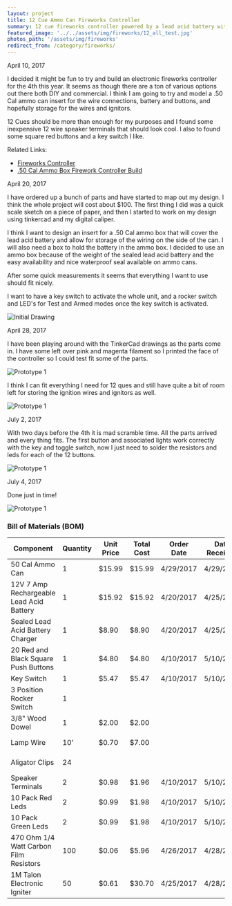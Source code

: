 ```yaml
---
layout: project
title: 12 Cue Ammo Can Fireworks Controller
summary: 12 cue fireworks controller powered by a lead acid battery with a custom tinkercad designed and 3D printed insert and controller face for a standard 50 cal ammo can.
featured_image: '../../assets/img/fireworks/12_all_test.jpg'
photos_path: '/assets/img/fireworks'
redirect_from: /category/fireworks/
---
```

<div class="timeline">
  <div class="time-label">
      <span class="bg-blue">
          <time datetime="2017-04-10T00:00:00-07:00" itemprop="datePublished">April  10, 2017</time>
      </span>
  </div>
  <div>
      <i class="fas fa-lightbulb bg-green"></i>
      <div class="timeline-item">
          <span class="time"></span>
          <div class="timeline-body">
              <p>
              I decided it might be fun to try and build an electronic fireworks controller for the 4th this year.  It seems as though there are a ton of various options out there both DIY and commercial.  I think I am going to try and model a .50 Cal ammo can insert for the wire connections, battery and buttons, and hopefully storage for the wires and ignitors.
              </p>
              <p>
              12 Cues should be more than enough for my purposes and I found some inexpensive 12 wire speaker terminals that should look cool. I also to found some square red buttons and a key switch I like.</p>
          </div>
          <div class="timeline-footer">
              Related Links: 
              <ul>
                  <li><a href="http://www.instructables.com/id/Fireworks-Controller/">Fireworks Controller</a></li>
                  <li><a href="http://www.instructables.com/id/Firework-Controller-Build/">.50 Cal Ammo Box Firework Controller Build</a></li>
              </ul>
          </div>
      </div>
  </div>
  <div class="time-label">
      <span class="bg-blue">
          <time datetime="2017-04-20T00:00Speaker Terminals:00-07:00" itemprop="datePublished">April  20, 2017</time>
      </span>
  </div>
  <div>
      <i class="fa fa-cogs bg-green"></i>
      <div class="timeline-item">
          <span class="time"></span>
          <div class="timeline-body">
              <p>
              I have ordered up a bunch of parts and have started to map out my design. I think the whole project will cost about $100. The first thing I did was a quick scale sketch on a piece of paper, and then I started to work on my design using tinkercad and my digital caliper.
              </p>
              <p> I think I want to design an insert for a .50 Cal ammo box that will cover the lead acid battery and allow for storage of the wiring on the side of the can.  I will also need a box to hold the battery in the ammo box.  I decided to use an ammo box because of the weight of the sealed lead acid battery and the easy availability and nice waterproof seal available on ammo cans.
              </p>
              <p>After some quick measurements it seems that everything I want to use should fit nicely.  </p>
              <p>
              I want to have a key switch to activate the whole unit, and a rocker switch and LED's for Test and Armed modes once the key switch is activated.
              </p>
              <p>
                  <img alt="Initial Drawing" src="../../assets/img/fireworks/01_initial_drawing.jpg" class="img-fluid" />
              </p>
          </div>
      </div>
  </div>
  <div class="time-label">
      <span class="bg-blue">
          <time datetime="2017-04-28T00:00:00-07:00" itemprop="datePublished">April  28, 2017</time>
      </span>
  </div>
  <div>
      <i class="fa fa-cogs bg-green"></i>
      <div class="timeline-item">
          <div class="timeline-body">
              <p>
              I have been playing around with the TinkerCad drawings as the parts come in.  I have some left over pink and magenta filament so I printed the face of the controller so I could test fit some of the parts.
              </p>
                <p>
                  <img alt="Prototype 1" src="../../assets/img/fireworks/03_prototype_pink.jpg" class="img-fluid" />
              </p>
              <p>
              I think I can fit everything I need for 12 ques and still have quite a bit of room left for storing the ignition wires and ignitors as well.
              </p>
                <p>
                  <img alt="Prototype 1" src="../../assets/img/fireworks/04_prototype_pink.jpg" class="img-fluid" />
              </p>
          </div>
      </div>
  </div>
  <div class="time-label">
      <span class="bg-blue">
          <time datetime="2017-7-2T00:00:00-07:00" itemprop="datePublished">July  2, 2017</time>
      </span>
  </div>
  <div>
      <i class="fa fa-cogs bg-green"></i>
      <div class="timeline-item">
          <div class="timeline-body">
              <p>
                With two days before the 4th it is mad scramble time. All the parts arrived and every thing fits.  The first button and associated lights work correctly with the key and toggle switch, now I just need to solder the resistors and leds for each of the 12 buttons. 
              </p>
              <p>
                  <img alt="Prototype 1" src="../../assets/img/fireworks/08_final_fatigue_green_2.jpg" class="img-fluid" />
              </p>
          </div>
      </div>
  </div>
  <div class="time-label">
      <span class="bg-blue">
          <time datetime="2017-7-4T00:00:00-07:00" itemprop="datePublished">July  4, 2017</time>
      </span>
  </div>
  <div>
      <i class="fa fa-cogs bg-green"></i>
      <div class="timeline-item">
          <div class="timeline-body">
              <p>
                Done just in time! 
              </p>
              <p>
                  <img alt="Prototype 1" src="../../assets/img/fireworks/09_wiring_up_close.jpg" class="img-fluid" />
              </p>
          </div>
      </div>
  </div>

  
  <div>
      <i class="fas fa-clock bg-gray"></i>
  </div>
</div>

### Bill of Materials (BOM)
<div class="table-responsive">
    <table class="table table-bordered table-hover table-striped table-sm">
        <thead>
            <tr>
                <th>Component</th>
                <th>Quantity</th>
                <th>Unit Price</th>
                <th>Total Cost</th>
                <th>Order Date</th>
                <th>Date Received</th>
                <th>Vendor</th>
            </tr>
        </thead>
        <tbody>
            <tr class="success">
                <td>50 Cal Ammo Can</td>
                <td>1</td>
                <td>$15.99</td>
                <td>$15.99</td>
                <td>4/29/2017</td>
                <td>4/29/2017</td>
                <td>
                    <a href="https://www.harborfreight.com/50-cal-metal-ammo-can-63181.html">Harbor Freight</a>
                </td>
            </tr>
            <tr class="success">
                <td>12V 7 Amp Rechargeable Lead Acid Battery</td>
                <td>1</td>
                <td>$15.92</td>
                <td>$15.92</td>
                <td>4/20/2017</td>
                <td>4/25/2017</td>
                <td>
                    <a href="https://www.amazon.com/gp/product/B003S1RQ2S/">Amazon</a>
                </td>
            </tr>
            <tr class="success">
                <td>Sealed Lead Acid Battery Charger</td>
                <td>1</td>
                <td>$8.90</td>
                <td>$8.90</td>
                <td>4/20/2017</td>
                <td>4/25/2017</td>
                <td>
                    <a href="https://www.amazon.com/gp/product/B001G8AIMU/">Amazon</a>
                </td>
            </tr>
            <tr class="success">
                <td>20 Red and Black Square Push Buttons</td>
                <td>1</td>
                <td>$4.80</td>
                <td>$4.80</td>
                <td>4/10/2017</td>
                <td>5/10/2017</td>
                <td>
                    <a href="http://www.dx.com/p/diy-push-button-switch-red-black-20-piece-pack-143597">DX</a>
                </td>
            </tr>
            <tr class="success">
                <td>Key Switch</td>
                <td>1</td>
                <td>$5.47</td>
                <td>$5.47</td>
                <td>4/10/2017</td>
                <td>5/10/2017</td>
                <td>
                    <a href="http://www.dx.com/p/maitech-04060015-zinc-alloy-key-switch-silver-310701">DX</a>
                </td>
            </tr>
            <tr class="success">
                <td>3 Position Rocker Switch</td>
                <td>1</td>
                <td></td>
                <td></td>
                <td></td>
                <td></td>
                <td>
                    On Hand
                </td>
            </tr>
            <tr class="success">
                <td>3/8" Wood Dowel</td>
                <td>1</td>
                <td>$2.00</td>
                <td>$2.00</td>
                <td></td>
                <td></td>
                <td>
                    ACE Hardware
                </td>
            </tr>
            <tr class="success">
                <td>Lamp Wire</td>
                <td>10'</td>
                <td>$0.70</td>
                <td>$7.00</td>
                <td></td>
                <td></td>
                <td>
                    ACE Hardware
                </td>
            </tr>
            <tr class="success">
                <td>Aligator Clips</td>
                <td>24</td>
                <td></td>
                <td></td>
                <td></td>
                <td></td>
                <td>
                    ACE Hardware
                </td>
            </tr>
            <tr class="success">
                <td>Speaker Terminals</td>
                <td>2</td>
                <td>$0.98</td>
                <td>$1.96</td>
                <td>4/10/2017</td>
                <td>5/10/2017</td>
                <td>
                    <a href="https://www.banggood.com/12-Way-2-Row-Push-Release-Connector-Plate-Stereo-Speaker-Terminal-Strip-Block-p-1050817.html">Banggood</a>
                </td>
            </tr>
            <tr class="success">
                <td>10 Pack Red Leds</td>
                <td>2</td>
                <td>$0.99</td>
                <td>$1.98</td>
                <td>4/10/2017</td>
                <td>5/10/2017</td>
                <td>
                    <a href="https://www.banggood.com/10pcs-5mm-3000-6000mcd-LED-Bright-Decoration-Torch-Toy-Light-Red-p-73171.html">Banggood</a>
                </td>
            </tr>
            <tr class="success">
                <td>10 Pack Green Leds</td>
                <td>2</td>
                <td>$0.99</td>
                <td>$1.98</td>
                <td>4/10/2017</td>
                <td>5/10/2017</td>
                <td>
                    <a href="https://www.banggood.com/10pcs-5mm-3000-6000mcd-LED-Bright-Decoration-Torch-Toy-Light-Green-p-73175.html">Banggood</a>
                </td>
            </tr>
            <tr class="success">
                <td>470 Ohm 1/4 Watt Carbon Film Resistors</td>
                <td>100</td>
                <td>$0.06</td>
                <td>$5.96</td>
                <td>4/26/2017</td>
                <td>4/28/2017</td>
                <td>
                    <a href="https://www.amazon.com/gp/product/B00EV2Q7HS/">Amazon</a>
                </td>
            </tr>
            <tr class="success">
                <td>1M Talon Electronic Igniter</td>
                <td>50</td>
                <td>$0.61</td>
                <td>$30.70</td>
                <td>4/25/2017</td>
                <td>4/28/2017</td>
                <td>
                    <a href="http://pyroworks.us/electric-igniters/talon-electric-igniters/1m-1-meter-lead-wires-talon-igniter.html">Pyroworks</a>
                </td>
            </tr>
        </tbody>
    </table>
</div>